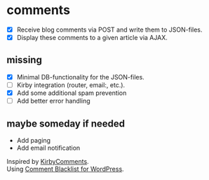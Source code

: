 # comments

- [x] Receive blog comments via POST and write them to JSON-files.  
- [x] Display these comments to a given article via AJAX.

## missing

- [x] Minimal DB-functionality for the JSON-files.
- [ ] Kirby integration (router, email:, etc.).
- [x] Add some additional spam prevention
- [ ] Add better error handling

## maybe someday if needed

- Add paging
- Add email notification

Inspired by [KirbyComments](https://github.com/Addpixel/KirbyComments).  
Using [Comment Blacklist for WordPress](https://github.com/splorp/wordpress-comment-blacklist).
